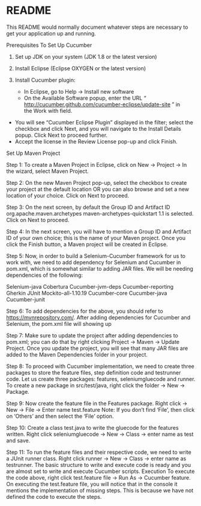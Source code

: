 # README #

This README would normally document whatever steps are necessary to get your application up and running.

Prerequisites To Set Up Cucumber

1. Set up JDK on your system (JDK 1.8 or the latest version)

2. Install Eclipse (Eclipse OXYGEN or the latest version)

3. Install Cucumber plugin:
    * In Eclipse, go to Help → Install new software
    * On the Available Software popup, enter the URL “ http://cucumber.github.com/cucumber-eclipse/update-site ” in the Work with field.
* You will see “Cucumber Eclipse Plugin” displayed in the filter; select the checkbox and click Next, and you will navigate to the Install Details popup. Click Next to proceed further.
* Accept the license in the Review License pop-up and click Finish.
    

Set Up Maven Project

Step 1: To create a Maven Project in Eclipse, click on New → Project → In the wizard, select Maven Project.

Step 2: On the new Maven Project pop-up, select the checkbox to create your project at the default location OR you can also browse and set a new location of your choice. Click on Next to proceed.

Step 3: On the next screen, by default the Group ID and Artifact ID org.apache.maven.archetypes maven-archetypes-quickstart 1.1 is selected. Click on Next to proceed.

Step 4: In the next screen, you will have to mention a Group ID and Artifact ID of your own choice; this is the name of your Maven project. Once you click the Finish button, a Maven project will be created in Eclipse.

Step 5: Now, in order to build a Selenium-Cucumber framework for us to work with, we need to add dependency for Selenium and Cucumber in pom.xml, which is somewhat similar to adding JAR files. We will be needing dependencies of the following: 

Selenium-java Cobertura Cucumber-jvm-deps Cucumber-reporting Gherkin JUnit Mockito-all-1.10.19 Cucumber-core Cucumber-java Cucumber-junit

Step 6: To add dependencies for the above, you should refer to https://mvnrepository.com/. After adding dependencies for Cucumber and Selenium, the pom.xml file will showing up

Step 7: Make sure to update the project after adding dependencies to pom.xml; you can do that by right clicking Project → Maven → Update Project. Once you update the project, you will see that many JAR files are added to the Maven Dependencies folder in your project.

Step 8: To proceed with Cucumber implementation, we need to create three packages to store the feature files, step definition code and testrunner code. Let us create three packages: features, seleniumgluecode and runner. To create a new package in src/test/java, right click the folder → New → Package.

Step 9: Now create the feature file in the Features package. Right click → New → File → Enter name test.feature
Note: If you don’t find ‘File’, then click on ‘Others’ and then select the ‘File’ option.

Step 10: Create a class test.java to write the gluecode for the features written. Right click seleniumgluecode → New → Class → enter name as test and save.

Step 11: To run the feature files and their respective code, we need to write a JUnit runner class. Right click runner → New → Class → enter name as testrunner.
The basic structure to write and execute code is ready and you are almost set to write and execute Cucumber scripts.
Execution
To execute the code above, right click test.feature file → Run As → Cucumber feature. On executing the test.feature file, you will notice that in the console it mentions the implementation of missing steps. This is because we have not defined the code to execute the steps.

